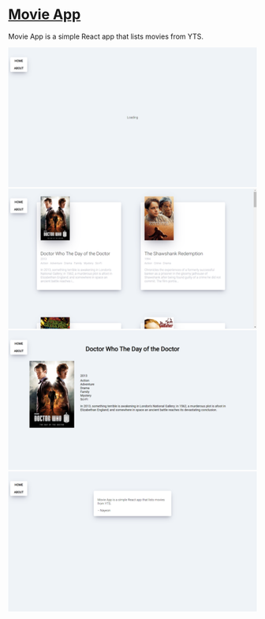 # [Movie App](https://nayeonshin.dev/movie-app/)

Movie App is a simple React app that lists movies from YTS.

![Loading page](https://github.com/nayeonshin/movie-app/blob/master/src/assets/loading-page.png)
![Homepage](https://github.com/nayeonshin/movie-app/blob/master/src/assets/homepage.png)
![Detail page](https://github.com/nayeonshin/movie-app/blob/master/src/assets/detail-page.png)
![About page](https://github.com/nayeonshin/movie-app/blob/master/src/assets/about-page.png)